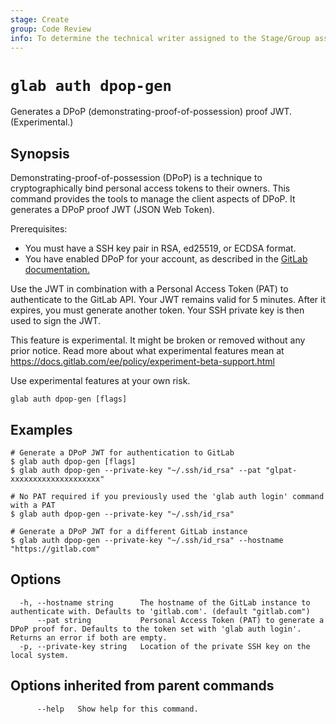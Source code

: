 ```yaml
---
stage: Create
group: Code Review
info: To determine the technical writer assigned to the Stage/Group associated with this page, see https://about.gitlab.com/handbook/product/ux/technical-writing/#assignments
---
```


<!--
This documentation is auto generated by a script.
Please do not edit this file directly. Run `make gen-docs` instead.
-->

# `glab auth dpop-gen`

Generates a DPoP (demonstrating-proof-of-possession) proof JWT. (Experimental.)

## Synopsis

Demonstrating-proof-of-possession (DPoP) is a technique to
cryptographically bind personal access tokens to their owners. This command provides
the tools to manage the client aspects of DPoP. It generates a DPoP proof JWT
(JSON Web Token).

Prerequisites:

- You must have a SSH key pair in RSA, ed25519, or ECDSA format.
- You have enabled DPoP for your account, as described in the [GitLab documentation.](https://docs.gitlab.com/user/profile/personal_access_tokens/#require-dpop-headers-with-personal-access-tokens)

Use the JWT in combination with a Personal Access Token (PAT) to authenticate to
the GitLab API. Your JWT remains valid for 5 minutes. After it expires, you must
generate another token. Your SSH private key is then used to sign the JWT.

This feature is experimental. It might be broken or removed without any prior notice.
Read more about what experimental features mean at
<https://docs.gitlab.com/ee/policy/experiment-beta-support.html>

Use experimental features at your own risk.

```plaintext
glab auth dpop-gen [flags]
```

## Examples

```plaintext
# Generate a DPoP JWT for authentication to GitLab
$ glab auth dpop-gen [flags]
$ glab auth dpop-gen --private-key "~/.ssh/id_rsa" --pat "glpat-xxxxxxxxxxxxxxxxxxxx"

# No PAT required if you previously used the 'glab auth login' command with a PAT
$ glab auth dpop-gen --private-key "~/.ssh/id_rsa"

# Generate a DPoP JWT for a different GitLab instance
$ glab auth dpop-gen --private-key "~/.ssh/id_rsa" --hostname "https://gitlab.com"

```

## Options

```plaintext
  -h, --hostname string      The hostname of the GitLab instance to authenticate with. Defaults to 'gitlab.com'. (default "gitlab.com")
      --pat string           Personal Access Token (PAT) to generate a DPoP proof for. Defaults to the token set with 'glab auth login'. Returns an error if both are empty.
  -p, --private-key string   Location of the private SSH key on the local system.
```

## Options inherited from parent commands

```plaintext
      --help   Show help for this command.
```
